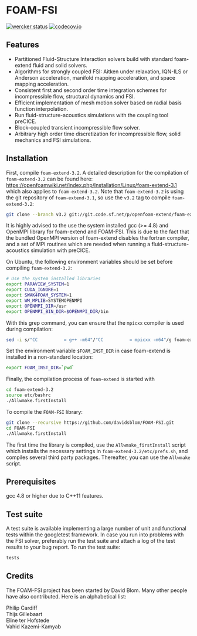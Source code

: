 FOAM-FSI
========

[![wercker status](https://app.wercker.com/status/80ce1a6b7a23e394c5f07a3f27b5b43e/s/master "wercker status")](https://app.wercker.com/project/bykey/80ce1a6b7a23e394c5f07a3f27b5b43e)
[![codecov.io](https://codecov.io/github/davidsblom/FOAM-FSI/coverage.svg?branch=master)](https://codecov.io/github/davidsblom/FOAM-FSI?branch=master)

Features
-----------

* Partitioned Fluid-Structure Interaction solvers build with standard foam-extend fluid and solid solvers.
* Algorithms for strongly coupled FSI: Aitken under relaxation, IQN-ILS or Anderson acceleration, manifold mapping acceleration, and space mapping acceleration.
* Consistent first and second order time integration schemes for incompressible flow, structural dynamics and FSI.
* Efficient implementation of mesh motion solver based on radial basis function interpolation.
* Run fluid-structure-acoustics simulations with the coupling tool preCICE.
* Block-coupled transient incompressible flow solver.
* Arbitrary high order time discretization for incompressible flow, solid mechanics and FSI simulations.

Installation
-----------

First, compile `foam-extend-3.2`. A detailed description for the compilation of `foam-extend-3.2` can be found here: https://openfoamwiki.net/index.php/Installation/Linux/foam-extend-3.1 which also applies to `foam-extend-3.2`. Note that `foam-extend-3.2` is using the git repository of `foam-extend-3.1`, so use the `v3.2` tag to compile `foam-extend-3.2`:

``` bash
git clone --branch v3.2 git://git.code.sf.net/p/openfoam-extend/foam-extend-3.1 foam-extend-3.2
```

It is highly advised to the use the system installed gcc (>= 4.8) and OpenMPI library for foam-extend and FOAM-FSI. This is due to the fact that the bundled OpenMPI version of foam-extend disables the fortran compiler, and a set of MPI routines which are needed when running a fluid-structure-acoustics simulation with preCICE.

On Ubuntu, the following environment variables should be set before compiling `foam-extend-3.2`:

``` bash
# Use the system installed libraries
export PARAVIEW_SYSTEM=1
export CUDA_IGNORE=1
export SWAK4FOAM_SYSTEM=1
export WM_MPLIB=SYSTEMOPENMPI
export OPENMPI_DIR=/usr
export OPENMPI_BIN_DIR=$OPENMPI_DIR/bin
```

With this grep command, you can ensure that the `mpicxx` compiler is used during compilation:

``` bash
sed -i s/"CC          = g++ -m64"/"CC          = mpicxx -m64"/g foam-extend-3.2/wmake/rules/linux64Gcc/c++
```

Set the environment variable `$FOAM_INST_DIR` in case foam-extend is installed in a non-standard location:

``` bash
export FOAM_INST_DIR=`pwd`
```

Finally, the compilation process of `foam-extend` is started with

``` bash
cd foam-extend-3.2
source etc/bashrc
./Allwmake.firstInstall
```

To compile the `FOAM-FSI` library:

``` bash
git clone --recursive https://github.com/davidsblom/FOAM-FSI.git
cd FOAM-FSI
./Allwmake.firstInstall
```

The first time the library is compiled, use the `Allwmake_firstInstall` script which installs the necessary settings in `foam-extend-3.2/etc/prefs.sh`, and compiles several third party packages. Thereafter, you can use the `Allwmake` script.

Prerequisites
-----------

gcc 4.8 or higher due to C++11 features.

Test suite
-----------

A test suite is available implementing a large number of unit and functional tests within the googletest framework. In case you run into problems with the FSI solver, preferably run the test suite and attach a log of the test results to your bug report.
To run the test suite:
``` bash
tests
```

Credits
-----------

The FOAM-FSI project has been started by David Blom. Many other people have also contributed. Here is an alphabetical list:

Philip Cardiff  
Thijs Gillebaart  
Eline ter Hofstede  
Vahid Kazemi-Kamyab
